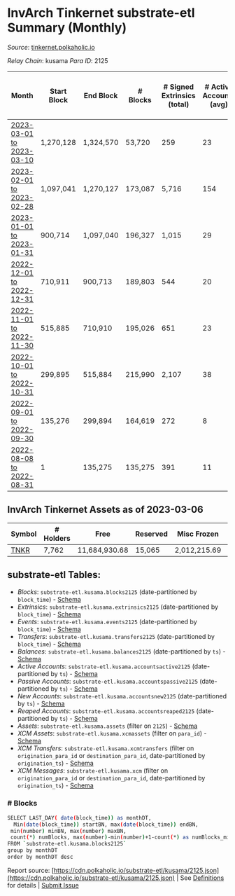 # InvArch Tinkernet substrate-etl Summary (Monthly)

_Source_: [tinkernet.polkaholic.io](https://tinkernet.polkaholic.io)

*Relay Chain*: kusama
*Para ID*: 2125



| Month | Start Block | End Block | # Blocks | # Signed Extrinsics (total) | # Active Accounts (avg) | # Addresses with Balances (max) | Issues |
| ----- | ----------- | --------- | -------- | --------------------------- | ----------------------- | ------------------------------- | ------ |
| [2023-03-01 to 2023-03-10](/kusama/2125-tinkernet/2023-03-31.md) | 1,270,128 | 1,324,570 | 53,720 | 259 | 23 | 7,764 | - 723 (1.33%) |   
| [2023-02-01 to 2023-02-28](/kusama/2125-tinkernet/2023-02-28.md) | 1,097,041 | 1,270,127 | 173,087 | 5,716 | 154 | 8,055 | -   |   
| [2023-01-01 to 2023-01-31](/kusama/2125-tinkernet/2023-01-31.md) | 900,714 | 1,097,040 | 196,327 | 1,015 | 29 | 1,861 | -   |   
| [2022-12-01 to 2022-12-31](/kusama/2125-tinkernet/2022-12-31.md) | 710,911 | 900,713 | 189,803 | 544 | 20 | 1,808 | -   |   
| [2022-11-01 to 2022-11-30](/kusama/2125-tinkernet/2022-11-30.md) | 515,885 | 710,910 | 195,026 | 651 | 23 | 1,793 | -   |   
| [2022-10-01 to 2022-10-31](/kusama/2125-tinkernet/2022-10-31.md) | 299,895 | 515,884 | 215,990 | 2,107 | 38 | 1,783 | -   |   
| [2022-09-01 to 2022-09-30](/kusama/2125-tinkernet/2022-09-30.md) | 135,276 | 299,894 | 164,619 | 272 | 8 | 1,206 | -   |   
| [2022-08-08 to 2022-08-31](/kusama/2125-tinkernet/2022-08-31.md) | 1 | 135,275 | 135,275 | 391 | 11 | 1,189 | -   |   

## InvArch Tinkernet Assets as of 2023-03-06



| Symbol | # Holders | Free | Reserved | Misc Frozen | Frozen | Price | AssetID | 
| ----- | --------- | ---- | -------- | ----------- | ------ | ----- | --- |
| [TNKR](/kusama/assets/TNKR) | 7,762 | 11,684,930.68  | 15,065  | 2,012,215.69   | 2,012,215.69  |  |   `{"Token":"TNKR"}` | 

## substrate-etl Tables:

* _Blocks_: `substrate-etl.kusama.blocks2125` (date-partitioned by `block_time`) - [Schema](/schema/balances.json)
* _Extrinsics_: `substrate-etl.kusama.extrinsics2125` (date-partitioned by `block_time`) - [Schema](/schema/extrinsics.json)
* _Events_: `substrate-etl.kusama.events2125` (date-partitioned by `block_time`) - [Schema](/schema/events.json)
* _Transfers_: `substrate-etl.kusama.transfers2125` (date-partitioned by `block_time`) - [Schema](/schema/transfers.json)
* _Balances_: `substrate-etl.kusama.balances2125` (date-partitioned by `ts`) - [Schema](/schema/balances.json)
* _Active Accounts_: `substrate-etl.kusama.accountsactive2125` (date-partitioned by `ts`) - [Schema](/schema/accountsactive.json)
* _Passive Accounts_: `substrate-etl.kusama.accountspassive2125` (date-partitioned by `ts`) - [Schema](/schema/accountspassive.json)
* _New Accounts_: `substrate-etl.kusama.accountsnew2125` (date-partitioned by `ts`) - [Schema](/schema/accountsnew.json)
* _Reaped Accounts_: `substrate-etl.kusama.accountsreaped2125` (date-partitioned by `ts`) - [Schema](/schema/accountsreaped.json)
* _Assets_: `substrate-etl.kusama.assets` (filter on `2125`) - [Schema](/schema/assets.json)
* _XCM Assets_: `substrate-etl.kusama.xcmassets` (filter on `para_id`) - [Schema](/schema/xcmassets.json)
* _XCM Transfers_: `substrate-etl.kusama.xcmtransfers` (filter on `origination_para_id` or `destination_para_id`, date-partitioned by `origination_ts`) - [Schema](/schema/xcmtransfers.json)
* _XCM Messages_: `substrate-etl.kusama.xcm` (filter on `origination_para_id` or `destination_para_id`, date-partitioned by `origination_ts`) - [Schema](/schema/xcm.json)

### # Blocks
```bash
SELECT LAST_DAY( date(block_time)) as monthDT,
  Min(date(block_time)) startBN, max(date(block_time)) endBN, 
 min(number) minBN, max(number) maxBN, 
 count(*) numBlocks, max(number)-min(number)+1-count(*) as numBlocks_missing 
FROM `substrate-etl.kusama.blocks2125` 
group by monthDT 
order by monthDT desc
```


Report source: [https://cdn.polkaholic.io/substrate-etl/kusama/2125.json](https://cdn.polkaholic.io/substrate-etl/kusama/2125.json) | See [Definitions](/DEFINITIONS.md) for details | [Submit Issue](https://github.com/colorfulnotion/substrate-etl/issues)
